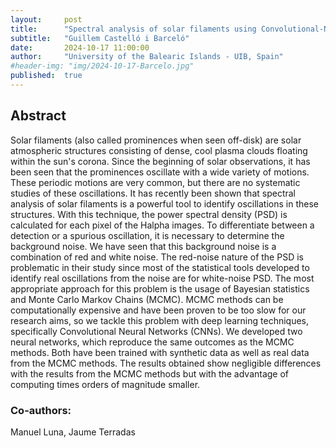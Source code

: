 ```yaml
---
layout:     post
title:      "Spectral analysis of solar filaments using Convolutional-Neural Networks (CNNs)"
subtitle:   "Guillem Castelló i Barceló"
date:       2024-10-17 11:00:00
author:     "University of the Balearic Islands - UIB, Spain"
#header-img: "img/2024-10-17-Barcelo.jpg"
published:  true
---
```


## Abstract
Solar filaments (also called prominences when seen off-disk) are solar atmospheric structures consisting of dense, cool plasma clouds floating within the sun's corona.
Since the beginning of solar observations, it has been seen that the prominences oscillate with a wide variety of motions. These periodic motions are very common, but there are no systematic studies of these oscillations.
It has recently been shown that spectral analysis of solar filaments is a powerful tool to identify oscillations in these structures. With this technique, the power spectral density (PSD) is calculated for each pixel of the Halpha images. To differentiate between a detection or a spurious oscillation, it is necessary to determine the background noise. We have seen that this background noise is a combination of red and white noise. The red-noise nature of the PSD is problematic in their study since most of the statistical tools developed to identify real oscillations from the noise are for white-noise PSD. The most appropriate approach for this problem is the usage of Bayesian statistics and Monte Carlo Markov Chains (MCMC). MCMC methods can be computationally expensive and have been proven to be too slow for our research aims, so we tackle this problem with deep learning techniques, specifically Convolutional Neural Networks (CNNs). We developed two neural networks, which reproduce the same outcomes as the MCMC methods. Both have been trained with synthetic data as well as real data from the MCMC methods.
The results obtained show negligible differences with the results from the MCMC methods but with the advantage of computing times orders of magnitude smaller.

### Co-authors:
Manuel Luna, Jaume Terradas
